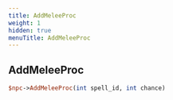 ```yaml
---
title: AddMeleeProc
weight: 1
hidden: true
menuTitle: AddMeleeProc
---
```

## AddMeleeProc
```perl
$npc->AddMeleeProc(int spell_id, int chance)
```